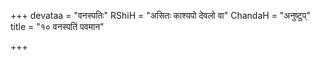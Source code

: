 +++
devataa = "वनस्पतिः"
RShiH = "असितः काश्यपो देवलो वा"
ChandaH = "अनुष्टुप्"
title = "१० वनस्पतिं पवमान"

+++
